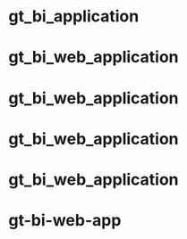 # gt_bi_application
# gt_bi_web_application
# gt_bi_web_application
# gt_bi_web_application
# gt_bi_web_application
# gt-bi-web-app
